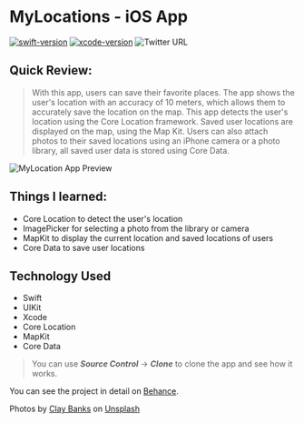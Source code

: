 # MyLocations - iOS App

[![swift-version](https://img.shields.io/badge/swift-5-orange.svg?style=for-the-badge&logo=swift)](https://github.com/apple/swift) 
[![xcode-version](https://img.shields.io/badge/xcode-12-blue?style=for-the-badge&logo=xcode)](https://developer.apple.com/xcode/)
![Twitter URL](https://img.shields.io/twitter/url?color=blue&label=%40decentcxde&logo=twitter&style=for-the-badge&url=https%3A%2F%2Ftwitter.com%2Fdecentcxde)

## Quick Review:

> With this app, users can save their favorite places. The app shows the user's location with an accuracy of 10 meters, which allows them to accurately save 
the location on the map. This app detects the user's location using the Core Location framework. Saved user locations are displayed on the map, using the Map Kit. 
Users can also attach photos to their saved locations using an iPhone camera or a photo library, all saved user data is stored using Core Data.

<img src="https://mir-s3-cdn-cf.behance.net/project_modules/fs/04bfc2121814531.60cd0f9e025e0.png" alt="MyLocation App Preview">

## Things I learned:

- Core Location to detect the user's location
- ImagePicker for selecting a photo from the library or camera
- MapKit to display the current location and saved locations of users
- Core Data to save user locations

## Technology Used

- Swift
- UIKit
- Xcode
- Core Location
- MapKit
- Core Data

> You can use **_Source Control_** -> **_Clone_** to clone the app and see how it works.

You can see the project in detail on [Behance](https://www.behance.net/gallery/121436721/MyLocation).

Photos by [Clay Banks](https://unsplash.com/@claybanks) on [Unsplash](https://unsplash.com/@claybanks)
